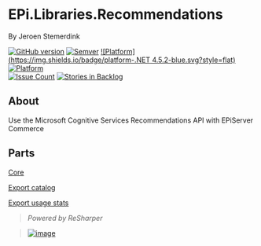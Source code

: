 ﻿# EPi.Libraries.Recommendations

By Jeroen Stemerdink


[![GitHub version](https://badge.fury.io/gh/jstemerdink%2FEPi.Libraries.Recommendations.svg)](http://badge.fury.io/gh/jstemerdink%2FEPi.Libraries.Recommendations)
[![Semver](http://img.shields.io/SemVer/2.0.0.png)](http://semver.org/spec/v2.0.0.html)
[![Platform](https://img.shields.io/badge/platform-.NET 4.5.2-blue.svg?style=flat)](https://msdn.microsoft.com/en-us/library/w0x726c2%28v=vs.110%29.aspx)
[![Platform](https://img.shields.io/badge/EPiServer-%209.12.0-orange.svg?style=flat)](http://world.episerver.com/cms/)  
[![Issue Count](https://codeclimate.com/github/jstemerdink/EPi.Libraries.Recommendations/badges/issue_count.svg)](https://codeclimate.com/github/jstemerdink/EPi.Libraries.Recommendations)
[![Stories in Backlog](https://badge.waffle.io/EPi.Libraries.Recommendations.svg?label=enhancement&title=Backlog)](http://waffle.io/jstemerdink/EPi.Libraries.Recommendations)

## About
Use the Microsoft Cognitive Services Recommendations API with EPiServer Commerce

## Parts

[Core](EPi.Libraries.Recommendations/README.md)

[Export catalog](EPi.Libraries.Recommendations.CatalogExportJob/README.md)

[Export usage stats](EPi.Libraries.Recommendations.UsageExportJob/README.md)


> *Powered by ReSharper*

> [![image](http://resources.jetbrains.com/assets/media/open-graph/jetbrains_250x250.png)](http://jetbrains.com)

